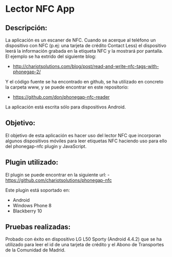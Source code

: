 Lector NFC App
==============

Descripción:
------------
La aplicación es un escaner de NFC. Cuando se acerque al teléfono un dispositivo con NFC (p.ej: una tarjeta de crédito Contact Less) el dispositivo leerá la información grabada en la etiqueta NFC y la mostrará por pantalla. El ejemplo se ha extrído del siguiente blog:
- http://chariotsolutions.com/blog/post/read-and-write-nfc-tags-with-phonegap-2/

Y el código fuente se ha encontrado en github, se ha utilizado en concreto la carpeta www, y se puede encontrar en este repositorio:
- https://github.com/don/phonegap-nfc-reader
    
La aplicación está escrita sólo para dispositivos Android.
    
Objetivo:
---------
El objetivo de esta aplicación es hacer uso del lector NFC que incorporan algunos dispositivos móviles para leer etiquetas NFC haciendo uso para ello del phonegap-nfc plugin y JavaScript. 


Plugin utilizado:
-----------------
El plugin se puede encontrar en la siguiente url:
    - https://github.com/chariotsolutions/phonegap-nfc

Este plugin está soportado en:
* Android
* Windows Phone 8
* Blackberry 10
    
Pruebas realizadas:
-------------------
Probado con éxito en dispositivo LG L50 Sporty (Android 4.4.2) que se ha utilizado para leer el id de una tarjeta de crédito y el Abono de Transportes de la Comunidad de Madrid.

